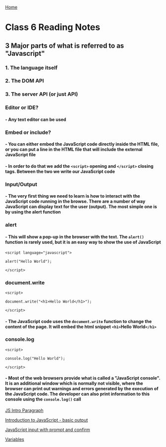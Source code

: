 [Home](https://pgmorales76.github.io/reading_notes/)

# Class 6 Reading Notes

## 3 Major parts of what is referred to as "Javascript"

### 1. The language itself

### 2. The DOM API

### 3. The server API (or just API)

### Editor or IDE?

#### - Any text editor can be used

### Embed or include?

#### - You can either embed the JavaScript code directly inside the HTML file, or you can put a line in the HTML file that will include the external JavaScript file

#### - In order to do that we add the `<script>` opening and `</script>` closing tags. Between the two we write our JavaScript code

### Input/Output

#### - The very first thing we need to learn is how to interact with the JavaScript code running in the browse. There are a number of way JavaScript can display text for the user (output). The most simple one is by using the alert function

### alert

#### - This will show a pop-up in the browser with the text. The `alert()` function is rarely used, but it is an easy way to show the use of JavaScript

    <script language="javascript">
 
    alert("Hello World");
 
    </script>

### document.write

    <script>
 
    document.write("<h1>Hello World</h1>");
 
    </script>

#### - The JavaScript code uses the `document.write` function to change the content of the page. It will embed the html snippet `<h1>`Hello World`</h1>`

### console.log

    <script>
 
    console.log("Hello World");
 
    </script>

#### - Most of the web browsers provide what is called a "JavaScript console". It is an additional window which is normally not visible, where the browser can print out warnings and errors generated by the execution of the JavaScript code. The developer can also print information to this console using the `console.log()` call

[JS Intro Paragraph](https://developer.mozilla.org/en-US/docs/Web/JavaScript)



[Introduction to JavaScript - basic output](https://code-maven.com/introduction-to-javascript)

[JavaScript input with prompt and confirm](https://code-maven.com/javascript-input-with-prompt-and-confirm)

[Variables](https://www.w3schools.com/js/js_variables.asp)
